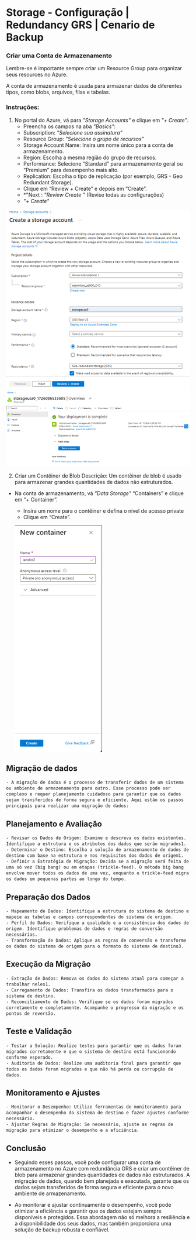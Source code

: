 # Storage - Configuração | Redundancy GRS | Cenario de Backup

### Criar uma Conta de Armazenamento

Lembre-se é importante sempre criar um Resource Group para organizar seus resources no Azure.

A conta de armazenamento é usada para armazenar dados de diferentes tipos, como blobs, arquivos, filas e tabelas.

### Instruções:

1. No portal do Azure, vá para *"Storage Accounts"* e clique em *"+ Create"*.
   - Preencha os campos na aba *"Basics"*:
   - Subscription: *"Selecione sua assinatura"*
   - Resource Group: *"Selecione o grupo de recursos"*
   - Storage Account Name: Insira um nome único para a conta de armazenamento.
   - Region: Escolha a mesma região do grupo de recursos.
   - Performance: Selecione “Standard” para armazenamento geral ou “Premium” para desempenho mais alto.
   - Replication: Escolha o tipo de replicação (por exemplo, GRS - Geo Redundant Storage).
   - Clique em “Review + Create” e depois em   “Create”.
   - *"Next : *"Review Create "* (Revise todas as configurações)
   - *"+ Create"*

![alt text](<1 - Storage.PNG>)
![alt text](<2 - storage deploy.PNG>)

2. Criar um Contêiner de Blob
Descrição: Um contêiner de blob é usado para armazenar grandes quantidades de dados não estruturados.

- Na conta de armazenamento, vá *"Data Storage"* “Containers” e clique em “+ Container”.
   - Insira um nome para o contêiner e defina o nível de acesso private
   - Clique em “Create”.

   ![alt text](<2 - BLOB.PNG>)

## Migração de dados

    - A migração de dados é o processo de transferir dados de um sistema ou ambiente de armazenamento para outro. Esse processo pode ser complexo e requer planejamento cuidadoso para garantir que os dados sejam transferidos de forma segura e eficiente. Aqui estão os passos principais para realizar uma migração de dados:

## Planejamento e Avaliação
    - Revisar os Dados de Origem: Examine e descreva os dados existentes. Identifique a estrutura e os atributos dos dados que serão migrados1.
    - Determinar o Destino: Escolha a solução de armazenamento de dados de destino com base na estrutura e nos requisitos dos dados de origem1.
    - Definir a Estratégia de Migração: Decida se a migração será feita de uma só vez (big bang) ou em etapas (trickle-feed). O método big bang envolve mover todos os dados de uma vez, enquanto o trickle-feed migra os dados em pequenas partes ao longo do tempo.

## Preparação dos Dados
    - Mapeamento de Dados: Identifique a estrutura do sistema de destino e mapeie as tabelas e campos correspondentes do sistema de origem.
    - Perfil de Dados: Verifique a qualidade e a consistência dos dados de origem. Identifique problemas de dados e regras de conversão necessárias.
    - Transformação de Dados: Aplique as regras de conversão e transforme os dados do sistema de origem para o formato do sistema de destino3.

## Execução da Migração

    - Extração de Dados: Remova os dados do sistema atual para começar a trabalhar neles1.
    - Carregamento de Dados: Transfira os dados transformados para o sistema de destino.
    - Reconciliamento de Dados: Verifique se os dados foram migrados corretamente e completamente. Acompanhe o progresso da migração e os pontos de reversão.
## Teste e Validação
    - Testar a Solução: Realize testes para garantir que os dados foram migrados corretamente e que o sistema de destino está funcionando conforme esperado.
    - Auditoria de Dados: Realize uma auditoria final para garantir que todos os dados foram migrados e que não há perda ou corrupção de dados.
## Monitoramento e Ajustes
    - Monitorar o Desempenho: Utilize ferramentas de monitoramento para acompanhar o desempenho do sistema de destino e fazer ajustes conforme necessário.
    - Ajustar Regras de Migração: Se necessário, ajuste as regras de migração para otimizar o desempenho e a eficiência.
## Conclusão
- Seguindo esses passos, você pode configurar uma conta de armazenamento no Azure com redundância GRS e criar um contêiner de blob para armazenar grandes quantidades de dados não estruturados. A migração de dados, quando bem planejada e executada, garante que os dados sejam transferidos de forma segura e eficiente para o novo ambiente de armazenamento.

- Ao monitorar e ajustar continuamente o desempenho, você pode otimizar a eficiência e garantir que os dados estejam sempre disponíveis e protegidos. Essa abordagem não só melhora a resiliência e a disponibilidade dos seus dados, mas também proporciona uma solução de backup robusta e confiável.
